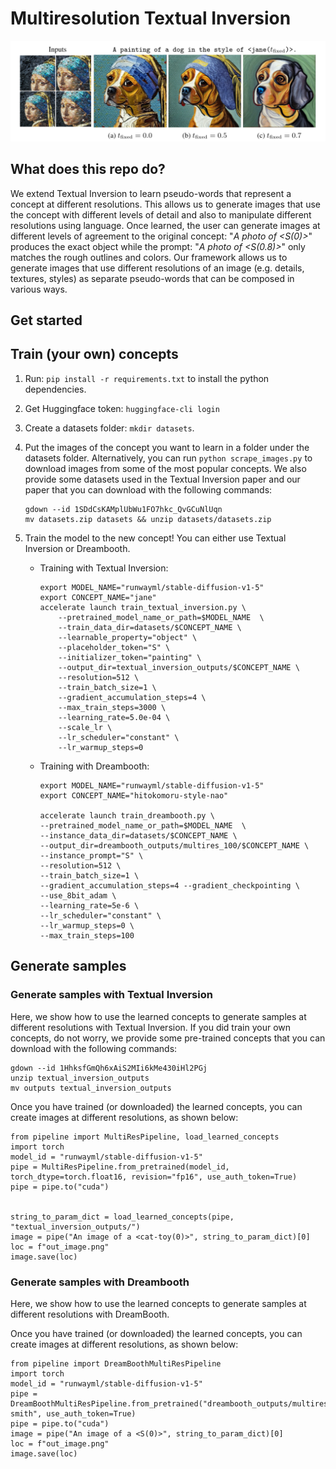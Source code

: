 # Multiresolution Textual Inversion


![](./images/example_dog.png)

## What does this repo do?

We extend Textual Inversion to learn pseudo-words that represent a concept at different resolutions. This allows us to generate images that use the concept with different levels of detail and also to manipulate different resolutions using language.
Once learned, the user can generate images at different levels of agreement to the original concept: "*A photo of <S(0)>*" produces the exact object while the prompt: "*A photo of <S(0.8)>*" only matches the rough outlines and colors. 
Our framework allows us to generate images that use different resolutions of an image (e.g. details, textures, styles)  as separate pseudo-words that can be composed in various  ways. 


## Get started

## Train (your own) concepts

1. Run: `pip install -r requirements.txt` to install the python dependencies.
2. Get Huggingface token:
    `huggingface-cli login`
3. Create a datasets folder: `mkdir datasets`.
4. Put the images of the concept you want to learn in a folder under the datasets folder. Alternatively, you can run `python scrape_images.py` to download images from some of the most popular concepts. We also provide some datasets used in the Textual Inversion paper and our paper that you can download with the following commands: 
    ```
    gdown --id 1SDdCsKAMplUbWu1FO7hkc_QvGCuNlUqn
    mv datasets.zip datasets && unzip datasets/datasets.zip
    ```
5. Train the model to the new concept! You can either use Textual Inversion or Dreambooth.

    * Training with Textual Inversion:
        ```
        export MODEL_NAME="runwayml/stable-diffusion-v1-5"
        export CONCEPT_NAME="jane"
        accelerate launch train_textual_inversion.py \
            --pretrained_model_name_or_path=$MODEL_NAME  \
            --train_data_dir=datasets/$CONCEPT_NAME \
            --learnable_property="object" \
            --placeholder_token="S" \
            --initializer_token="painting" \
            --output_dir=textual_inversion_outputs/$CONCEPT_NAME \
            --resolution=512 \
            --train_batch_size=1 \
            --gradient_accumulation_steps=4 \
            --max_train_steps=3000 \
            --learning_rate=5.0e-04 \
            --scale_lr \
            --lr_scheduler="constant" \
            --lr_warmup_steps=0
        ```
    * Training with Dreambooth:
        ```
        export MODEL_NAME="runwayml/stable-diffusion-v1-5"
        export CONCEPT_NAME="hitokomoru-style-nao"

        accelerate launch train_dreambooth.py \
        --pretrained_model_name_or_path=$MODEL_NAME  \
        --instance_data_dir=datasets/$CONCEPT_NAME \
        --output_dir=dreambooth_outputs/multires_100/$CONCEPT_NAME \
        --instance_prompt="S" \
        --resolution=512 \
        --train_batch_size=1 \
        --gradient_accumulation_steps=4 --gradient_checkpointing \
        --use_8bit_adam \
        --learning_rate=5e-6 \
        --lr_scheduler="constant" \
        --lr_warmup_steps=0 \
        --max_train_steps=100
        ```

## Generate samples

### Generate samples with Textual Inversion

Here, we show how to use the learned concepts to generate samples at different resolutions with Textual Inversion. If you did train your own concepts, do not worry, we provide some pre-trained concepts that you can download with the following commands:

```
gdown --id 1HhksfGmQh6xAiS2MIi6kMe430iHl2PGj
unzip textual_inversion_outputs
mv outputs textual_inversion_outputs
```

Once you have trained (or downloaded) the learned concepts, you can create images at different resolutions, as shown below:

```
from pipeline import MultiResPipeline, load_learned_concepts
import torch
model_id = "runwayml/stable-diffusion-v1-5"
pipe = MultiResPipeline.from_pretrained(model_id, torch_dtype=torch.float16, revision="fp16", use_auth_token=True)
pipe = pipe.to("cuda") 


string_to_param_dict = load_learned_concepts(pipe, "textual_inversion_outputs/")
image = pipe("An image of a <cat-toy(0)>", string_to_param_dict)[0]
loc = f"out_image.png"
image.save(loc)
```

### Generate samples with Dreambooth

Here, we show how to use the learned concepts to generate samples at different resolutions with DreamBooth.

Once you have trained (or downloaded) the learned concepts, you can create images at different resolutions, as shown below:

```
from pipeline import DreamBoothMultiResPipeline
import torch
model_id = "runwayml/stable-diffusion-v1-5"
pipe = DreamBoothMultiResPipeline.from_pretrained("dreambooth_outputs/multires_800/stan-smith", use_auth_token=True)
pipe = pipe.to("cuda")
image = pipe("An image of a <S(0)>", string_to_param_dict)[0]
loc = f"out_image.png"
image.save(loc)
```
